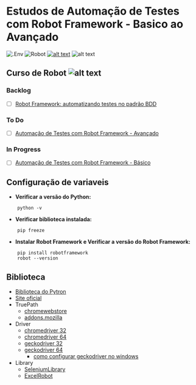 # Estudos de Automação de Testes com Robot Framework - Basico ao Avançado
![.Env](https://img.shields.io/badge/.ENV-ECD53F.svg?style=for-the-badge&logo=dotenv&logoColor=black)
![Robot](https://img.shields.io/badge/Robot%20Framework-000000.svg?style=for-the-badge&logo=Robot-Framework&logoColor=white)
[![alt text](https://img.shields.io/badge/GitHub-181717.svg?style=for-the-badge&logo=GitHub&logoColor=white)](https://github.com/carloseduardonit/Robot/tree/main)
![alt text](https://img.shields.io/badge/GitHub%20Copilot-000000.svg?style=for-the-badge&logo=GitHub-Copilot&logoColor=white)

## Curso de Robot ![alt text](https://img.shields.io/badge/Robot%20Framework-000000.svg?style=for-the-badge&logo=Robot-Framework&logoColor=white)


### Backlog
- [ ] [Robot Framework: automatizando testes no padrão BDD](https://cursos.alura.com.br/course/robot-framework-testes-padrao-bdd)

### To Do
- [ ] [Automação de Testes com Robot Framework - Avançado](https://www.udemy.com/course/automacao-de-testes-com-robot-framework-avancado/?couponCode=KEEPLEARNINGBR)

### In Progress
- [ ] [Automação de Testes com Robot Framework - Básico](https://www.udemy.com/course/automacao-de-testes-com-robot-framework-basico/?couponCode=KEEPLEARNINGBR)


## Configuração de variaveis

- **Verificar a  versão do Python:**

``` dos
    python -v
```

- **Verificar  biblioteca instalada:**

``` dos
    pip freeze
```

- **Instalar Robot Framework e Verificar a versão do Robot Framework:**

``` dos
    pip install robotframework
    robot --version
```

## Biblioteca

- [Biblioteca do Pytron](https://pypi.org/)
- [Site oficial](https://robotframework.org/)
- TruePath
  - [chromewebstore](https://chromewebstore.google.com/detail/truepath/mgjhkhhbkkldiihlajcnlfchfcmhipmn?hl=pt)
  - [addons.mozilla](https://addons.mozilla.org/pt-BR/firefox/addon/truepath/)
- Driver
  - [chromedriver 32](https://storage.googleapis.com/chrome-for-testing-public/132.0.6834.83/win32/chromedriver-win32.zip)
  - [chromedriver 64](https://storage.googleapis.com/chrome-for-testing-public/132.0.6834.83/win64/chromedriver-win64.zip)
  - [geckodriver 32](https://github.com/mozilla/geckodriver/releases/download/v0.35.0/geckodriver-v0.35.0-win32.zip)
  - [geckodriver 64](https://github.com/mozilla/geckodriver/releases/download/v0.35.0/geckodriver-v0.35.0-win-aarch64.zip) 
    - [como configurar geckodriver no windows](https://pedrohjmartins.medium.com/como-configurar-geckodriver-no-windows-d32d1c5d5f8d)
- Library
  - [SeleniumLibrary](https://robotframework.org/SeleniumLibrary/SeleniumLibrary.html#library-documentation-top)
  - [ExcelRobot](https://zero88.github.io/robotframework-excel/docs/ExcelRobot.html)